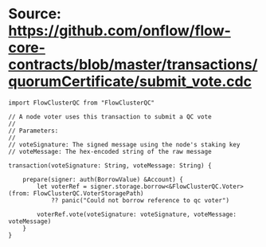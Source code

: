 # Source: https://github.com/onflow/flow-core-contracts/blob/master/transactions/quorumCertificate/submit_vote.cdc

```
import FlowClusterQC from "FlowClusterQC"

// A node voter uses this transaction to submit a QC vote
//
// Parameters:
// 
// voteSignature: The signed message using the node's staking key
// voteMessage: The hex-encoded string of the raw message

transaction(voteSignature: String, voteMessage: String) {

    prepare(signer: auth(BorrowValue) &Account) {
        let voterRef = signer.storage.borrow<&FlowClusterQC.Voter>(from: FlowClusterQC.VoterStoragePath)
            ?? panic("Could not borrow reference to qc voter")

        voterRef.vote(voteSignature: voteSignature, voteMessage: voteMessage)
    }
}
```